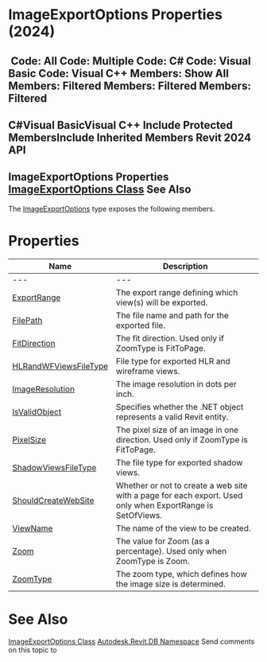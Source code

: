 # ImageExportOptions Properties (2024)

﻿
 Code: All Code: Multiple Code: C# Code: Visual Basic Code: Visual C++  Members: Show All Members: Filtered Members: Filtered Members: Filtered   
---  
C#Visual BasicVisual C++
Include Protected MembersInclude Inherited Members
Revit 2024 API  
---  
ImageExportOptions Properties  
[ImageExportOptions Class](c2e823a1-6eb0-2bf3-f07b-ed46d8f7b70a.md "ImageExportOptions Class") See Also  
---  
The [ImageExportOptions](c2e823a1-6eb0-2bf3-f07b-ed46d8f7b70a.md "ImageExportOptions Class") type exposes the following members.
# Properties
| Name | Description |
| --- | --- |
| --- | --- | --- |
| [ExportRange](10472c5c-13f5-abf1-ee1d-751094b0a7cb.md "ExportRange Property") | The export range defining which view(s) will be exported. |
| [FilePath](f771e862-4b30-98aa-63a7-af382b1d6d72.md "FilePath Property") | The file name and path for the exported file. |
| [FitDirection](37d97820-8b1e-8987-d210-78f594aa76da.md "FitDirection Property") | The fit direction. Used only if ZoomType is FitToPage. |
| [HLRandWFViewsFileType](43d9d802-42bd-b161-a249-a133be427d28.md "HLRandWFViewsFileType Property") | File type for exported HLR and wireframe views. |
| [ImageResolution](4dd2bc52-4ece-d7e8-cb96-c2ebc645fb5d.md "ImageResolution Property") | The image resolution in dots per inch. |
| [IsValidObject](795ceab7-beda-8a76-58d5-d1f1fbf3910e.md "IsValidObject Property") | Specifies whether the .NET object represents a valid Revit entity. |
| [PixelSize](558f150d-0b11-26cc-0516-19af55eea2a4.md "PixelSize Property") | The pixel size of an image in one direction. Used only if ZoomType is FitToPage. |
| [ShadowViewsFileType](0bc687d3-64d3-0e0e-8095-f51cea1634ee.md "ShadowViewsFileType Property") | The file type for exported shadow views. |
| [ShouldCreateWebSite](e7f6b59a-2846-8036-8ff6-718e9d83062b.md "ShouldCreateWebSite Property") | Whether or not to create a web site with a page for each export. Used only when ExportRange is SetOfViews. |
| [ViewName](d264fa66-1a71-be0e-e203-ba497bccc61d.md "ViewName Property") | The name of the view to be created. |
| [Zoom](6ab4f8bb-3abb-8c49-eefd-642e9d57a262.md "Zoom Property") | The value for Zoom (as a percentage). Used only when ZoomType is Zoom. |
| [ZoomType](a3e468fa-4a19-bb8a-1029-8ab47806975c.md "ZoomType Property") | The zoom type, which defines how the image size is determined. |

# See Also
[ImageExportOptions Class](c2e823a1-6eb0-2bf3-f07b-ed46d8f7b70a.md "ImageExportOptions Class")
[Autodesk.Revit.DB Namespace](87546ba7-461b-c646-cbb1-2cb8f5bff8b2.md "Autodesk.Revit.DB Namespace")
Send comments on this topic to 